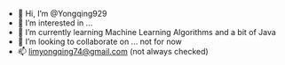 - 👋 Hi, I’m @Yongqing929
- 👀 I’m interested in ...
- 🌱 I’m currently learning Machine Learning Algorithms and a bit of Java
- 💞️ I’m looking to collaborate on ... not for now
- 📫 limyongqing74@gmail.com (not always checked)
